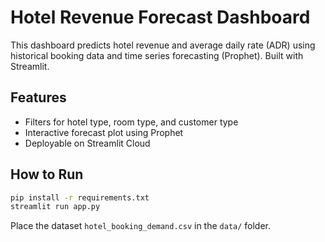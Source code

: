 # Hotel Revenue Forecast Dashboard

This dashboard predicts hotel revenue and average daily rate (ADR) using historical booking data and time series forecasting (Prophet). Built with Streamlit.

## Features
- Filters for hotel type, room type, and customer type
- Interactive forecast plot using Prophet
- Deployable on Streamlit Cloud

## How to Run

```bash
pip install -r requirements.txt
streamlit run app.py
```

Place the dataset `hotel_booking_demand.csv` in the `data/` folder.
